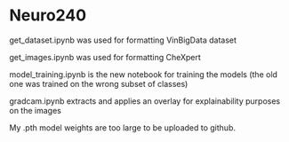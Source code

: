 # Neuro240

get_dataset.ipynb was used for formatting VinBigData dataset

get_images.ipynb was used for formatting CheXpert

model_training.ipynb is the new notebook for training the models (the old one was trained on the wrong subset of classes)

gradcam.ipynb extracts and applies an overlay for explainability purposes on the images

My .pth model weights are too large to be uploaded to github.
